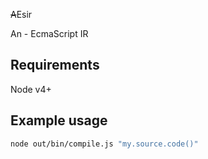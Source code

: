 ~~A~~Esir

An - EcmaScript IR

## Requirements

Node v4+

## Example usage

```sh
node out/bin/compile.js "my.source.code()"
```
